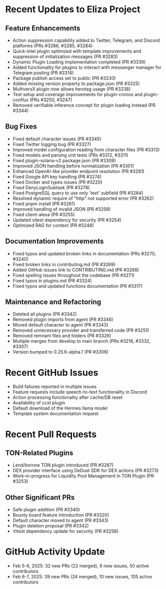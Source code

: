 # Recent Updates to Eliza Project

## Feature Enhancements

- Action suppression capability added to Twitter, Telegram, and Discord platforms (PRs #3286, #3285, #3284)
- Quick-intel plugin optimized with template improvements and suppression of initialization messages (PR #3283)
- Dynamic Plugin Loading implementation completed (PR #3339)
- Added functionality for plugins to interact with messenger manager for Telegram posting (PR #3314)
- Package publish access set to public (PR #3330)
- Added missing version property to package.json (PR #3325)
- MultiversX plugin now allows herotag usage (PR #3238)
- Test setup and coverage improvements for plugin-cronos and plugin-conflux (PRs #3250, #3247)
- Removed verifiable inference concept for plugin loading instead (PR #3344)

## Bug Fixes

- Fixed default character issues (PR #3345)
- Fixed Twitter logging bug (PR #3327)
- Improved model configuration reading from character files (PR #3313)
- Fixed models and parsing unit tests (PRs #3312, #3311)
- Fixed plugin-solana-v2 package.json (PR #3308)
- Improved JSON handling before normalization (PR #3301)
- Enhanced OpenAI-like provider endpoint resolution (PR #3281)
- Fixed Google API key handling (PR #3274)
- Fixed Docker and types issues (PR #3220)
- Fixed DenyLoginSubtask (PR #3278)
- Fixed PostgreSQL query to use only 'text' subfield (PR #3264)
- Resolved dynamic require of "http" not supported error (PR #3262)
- Fixed pnpm install (PR #3261)
- Improved handling of invalid JSON (PR #3258)
- Fixed client-alexa (PR #3255)
- Updated vitest dependency for security (PR #3254)
- Optimized RAG for context (PR #3248)

## Documentation Improvements

- Fixed typos and updated broken links in documentation (PRs #3270, #3240)
- Fixed broken links in contributing.md (PR #3269)
- Added GitHub issues link to CONTRIBUTING.md (PR #3268)
- Fixed spelling issues throughout the codebase (PR #3271)
- Fixed typos in plugins.md (PR #3324)
- Fixed typos and updated functions documentation (PR #3317)

## Maintenance and Refactoring

- Deleted all plugins (PR #3342)
- Removed plugin imports from agent (PR #3346)
- Moved default character to agent (PR #3343)
- Removed unnecessary provider and transferred code (PR #3251)
- Removed remnant files and folders (PR #3326)
- Multiple merges from develop to main branch (PRs #3216, #3332, #3307)
- Version bumped to 0.25.6-alpha.1 (PR #3306)

# Recent GitHub Issues

- Build failures reported in multiple issues
- Feature requests include speech-to-text functionality in Discord
- Action processing functionality after cache/DB reset
- Availability of ccxt plugin
- Default download of the Hermes llama model
- Template system documentation request

# Recent Pull Requests

## TON-Related Plugins
- Lend/borrow TON plugin introduced (PR #3287)
- DEX provider interface using DeDust SDK for DEX actions (PR #3273)
- Work-in-progress for Liquidity Pool Management in TON Plugin (PR #3253)

## Other Significant PRs
- Safe plugin addition (PR #3340)
- Bounty board feature introduction (PR #3320)
- Default character moved to agent (PR #3343)
- Plugin deletion proposal (PR #3342)
- Vitest dependency update for security (PR #3256)

# GitHub Activity Update

- Feb 5-6, 2025: 32 new PRs (22 merged), 6 new issues, 50 active contributors
- Feb 6-7, 2025: 39 new PRs (24 merged), 10 new issues, 105 active contributors